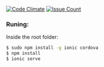 

[![Code Climate](https://codeclimate.com/github/phardyn/ga-bcard/badges/gpa.svg)](https://codeclimate.com/github/phardyn/ga-bcard)
[![Issue Count](https://codeclimate.com/github/phardyn/ga-bcard/badges/issue_count.svg)](https://codeclimate.com/github/phardyn/ga-bcard)
### Runing:

Inside the root folder:

```bash
$ sudo npm install -g ionic cordova
$ npm install
$ ionic serve
```



